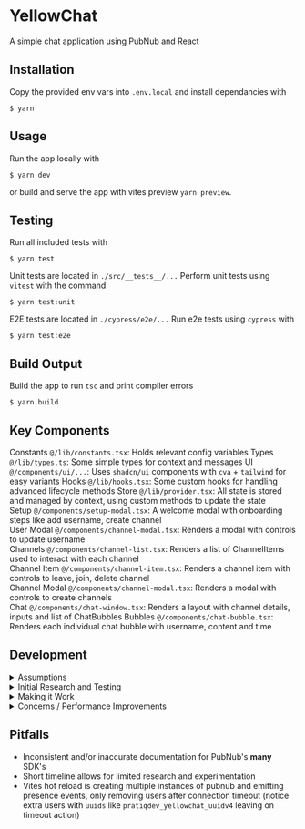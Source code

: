 # YellowChat

A simple chat application using PubNub and React


## Installation

Copy the provided env vars into `.env.local` and install dependancies with
```
$ yarn
```

## Usage

Run the app locally with
```
$ yarn dev
```
or build and serve the app with vites preview `yarn preview`.




## Testing

Run all included tests with 
```
$ yarn test
```

Unit tests are located in `./src/__tests__/...`
Perform unit tests using `vitest` with the command
```
$ yarn test:unit
```

E2E tests are located in `./cypress/e2e/...`
Run e2e tests using `cypress` with
```
$ yarn test:e2e
```

## Build Output

Build the app to run `tsc` and print compiler errors
```
$ yarn build
```


## Key Components

Constants `@/lib/constants.tsx`: Holds relevant config variables
Types `@/lib/types.ts`: Some simple types for context and messages
UI `@/components/ui/...`: Uses `shadcn/ui` components with `cva` + `tailwind` for easy variants 
Hooks `@/lib/hooks.tsx`: Some custom hooks for handling advanced lifecycle methods
Store `@/lib/provider.tsx`: All state is stored and managed by context, using custom methods to update the state  
Setup `@/components/setup-modal.tsx`: A welcome modal with onboarding steps like add username, create channel  
User Modal `@/components/channel-modal.tsx`: Renders a modal with controls to update username  
Channels `@/components/channel-list.tsx`: Renders a list of ChannelItems used to interact with each channel  
Channel Item `@/components/channel-item.tsx`: Renders a channel item with controls to leave, join, delete channel  
Channel Modal `@/components/channel-modal.tsx`: Renders a modal with controls to create channels  
Chat `@/components/chat-window.tsx`: Renders a layout with channel details, inputs and list of ChatBubbles
Bubbles `@/components/chat-bubble.tsx`: Renders each individual chat bubble with username, content and time


## Development 


<details>
<summary>Assumptions</summary>


**State Management**  
Since this will be a simple app (few views, little state) I will use react context
to provide state to all components and implement a centralized store and methods, while > avoiding useReducer (I will likely need async logic for dealing with PubNub).

**Unique Ids**  
Managing any data for a user will depend on a unique id for each user/device/platform so I will run initial experiments in a premade nextjs app integrated with `next-auth` and GitHub as the provider.

**Chicken or Egg?**
Without knowing anything about this platform, I can only assume a channel must exist before posting messages or adding/inviting users.

</details>


<details>
<summary>Initial Research and Testing</summary>

PubNub is a service I have not used in the past, so I dove into the docs/demos to see how/what/why to interact with the API and make some better predictions on how to setup my store. I wanted to find at least:

- How does PN create/store users?
- How does the app fetch and sub to channels?
- Do users need to exist (prior to channel creation)?
- Do channels need to exist (prior to user join)?

Since this will be a simple app (few views, little state) I will use react context
to provide state to all components and implement a centralized store and methods, while avoiding useReducer (I will need async logic for dealing with PubNub).

After browsing for a bit and checking out the demo app, I decided to setup a simple test app using the `@pubnub/chat` SDK, which was mainly challenging due to inconsistent documentation (see "Pitfalls").

The  premade `pubnub-react` components were decent, but offered little to no customization or extension, after a little experimentation - this felt like a poor choice (intuitively - I have no real explanation for the experience).

</details>



<details>
<summary>Making it Work</summary>

So, on to the next step, the `pubnub` javascript SDK - all other abstractions or kits were just a wrapper around the core functions found here, at least I may get a better understanding of underlying methods used here, even if I have to wrap them myself?

</details>



<details>
<summary>Concerns / Performance Improvements</summary>

I took several shortcuts to accomplish this task within the weekend:

| Shortcut | Issue | Resolution |
|--|--|--|
| singleton global context | frequent global updates | split into multiple contexts, fetch, store and render chat data within chat component (only single chat rendered at a time, history fetched and subbed at comp mount) mixed with local state management like zustand
| local storage username | incorrect usage of the pubnub users api - eventual issue collecting memberships by user id | create and fetch users from pubnub based on a unique id (required some sort of auth/user management)
| local storge channels | channels are not deleted, just removed from current users channel list | figure out how to delete channels from pubnub
| no virtualization in chat window | eventual lag/stutter with large list | implement react-virtualized for all long lists
| state reset function has no way of cancelling pubnub `fetchMessages` or `hereNow` | promise eventually resolves (after state reset) and inserts message history or presence into state incorrectly (requires multiple calls to `resetState`) | maybe add a flag for `wasReset` preventing updates until all resolved, then toggle `wasReset` back


</details>




## Pitfalls

- Inconsistent and/or inaccurate documentation for PubNub's **many** SDK's
- Short timeline allows for limited research and experimentation
- Vites hot reload is creating multiple instances of pubnub and emitting presence events, only removing users after connection timeout (notice extra users with `uuids` like `pratiqdev_yellowchat_uuidv4` leaving on timeout action) 
